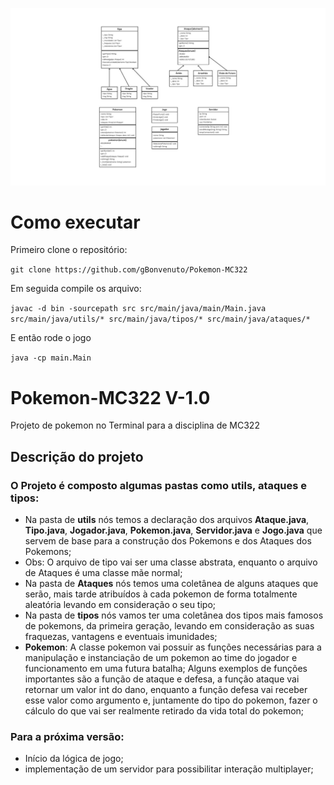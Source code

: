 ![Gráfico UML](./Gráfico_Uml.jpeg)

# Como executar

Primeiro clone o repositório:

`git clone https://github.com/gBonvenuto/Pokemon-MC322`

Em seguida compile os arquivo:

`javac -d bin -sourcepath src src/main/java/main/Main.java src/main/java/utils/* src/main/java/tipos/* src/main/java/ataques/*`

E então rode o jogo

`java -cp main.Main`

# Pokemon-MC322 V-1.0
Projeto de pokemon no Terminal para a disciplina de MC322
## Descrição do projeto

### O Projeto é composto algumas pastas como utils, ataques e tipos:
- Na pasta de **utils** nós temos a declaração dos arquivos **Ataque.java**, **Tipo.java**, **Jogador.java**, **Pokemon.java**, **Servidor.java** e **Jogo.java** que servem de base para a construção dos Pokemons e dos Ataques dos Pokemons;
- Obs: O arquivo de tipo vai ser uma classe abstrata, enquanto o arquivo de Ataques é uma classe mãe normal;
- Na pasta de **Ataques** nós temos uma coletânea de alguns ataques que serão, mais tarde atribuídos à cada pokemon de forma totalmente aleatória levando em consideração o seu tipo;
- Na pasta de **tipos** nós vamos ter uma coletânea dos tipos mais famosos de pokemons, da primeira geração, levando em consideração as suas fraquezas, vantagens e eventuais imunidades;
- **Pokemon**: A classe pokemon vai possuir as funções necessárias para a manipulação e instanciação de um pokemon ao time do jogador e funcionamento em uma futura batalha; Alguns exemplos de funções importantes são a função de ataque e defesa, a função ataque vai retornar um valor int do dano, enquanto a função defesa vai receber esse valor como argumento e, juntamente do tipo do pokemon, fazer o cálculo do que vai ser realmente retirado da vida total do pokemon;

### Para a próxima versão:
- Início da lógica de jogo;
- implementação de um servidor para possibilitar interação multiplayer;
